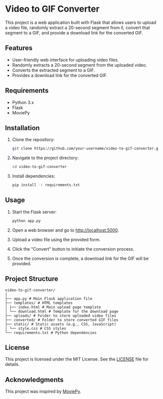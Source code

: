 # Video to GIF Converter

This project is a web application built with Flask that allows users to upload a video file, randomly extract a 20-second segment from it, convert that segment to a GIF, and provide a download link for the converted GIF.

## Features

- User-friendly web interface for uploading video files.
- Randomly extracts a 20-second segment from the uploaded video.
- Converts the extracted segment to a GIF.
- Provides a download link for the converted GIF.

## Requirements

- Python 3.x
- Flask
- MoviePy

## Installation

1. Clone the repository:

    ```bash
    git clone https://github.com/your-username/video-to-gif-converter.git
    ```

2. Navigate to the project directory:

    ```bash
    cd video-to-gif-converter
    ```

3. Install dependencies:

    ```bash
    pip install -r requirements.txt
    ```

## Usage

1. Start the Flask server:

    ```bash
    python app.py
    ```

2. Open a web browser and go to [http://localhost:5000](http://localhost:5000).
   
3. Upload a video file using the provided form.

4. Click the "Convert" button to initiate the conversion process.

5. Once the conversion is complete, a download link for the GIF will be provided.

## Project Structure

    video-to-gif-converter/
    │
    ├── app.py # Main Flask application file
    ├── templates/ # HTML templates
    │ ├── index.html # Main upload page template
    │ └── download.html # Template for the download page
    ├── uploads/ # Folder to store uploaded video files
    ├── converted/ # Folder to store converted GIF files
    ├── static/ # Static assets (e.g., CSS, JavaScript)
    │ └── style.css # CSS styles
    └── requirements.txt # Python dependencies  


## License

This project is licensed under the MIT License. See the [LICENSE](LICENSE) file for details.

## Acknowledgments

This project was inspired by [MoviePy](https://github.com/Zulko/moviepy).

